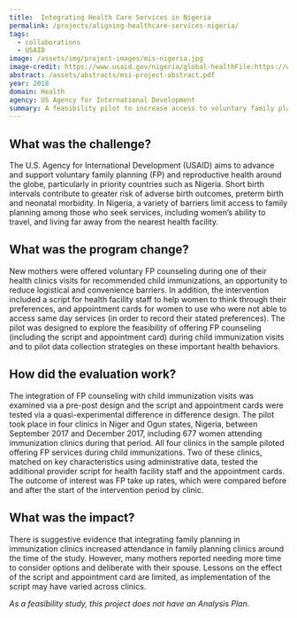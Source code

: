 ```yaml
---
title:  Integrating Health Care Services in Nigeria
permalink: /projects/aligning-healthcare-services-nigeria/
tags:
  - collaborations 
  - USAID
image: /assets/img/project-images/mis-nigeria.jpg  
image-credit: https://www.usaid.gov/nigeria/global-healthFile:https://www.usaid.gov/sites/default/files/styles/732_width/public/nodeimage/Nigeria%20GH_0.jpg
abstract: /assets/abstracts/msi-project-abstract.pdf
year: 2018  
domain: Health
agency: US Agency for International Development
summary: A feasibility pilot to increase access to voluntary family planning services.
---
```

## What was the challenge?

The U.S. Agency for International Development (USAID) aims to advance and support voluntary family planning (FP) and reproductive health around the globe, particularly in priority countries such as Nigeria. Short birth intervals contribute to greater risk of adverse birth outcomes, preterm birth and neonatal morbidity. In Nigeria, a variety of barriers limit access to family planning among those who seek services, including women’s ability to travel, and living far away from the nearest health facility.

## What was the program change?

New mothers were offered voluntary FP counseling during one of their health clinics visits for recommended child immunizations, an opportunity to reduce logistical and convenience barriers. In addition, the intervention included a script for health facility staff to help women to think through their preferences, and appointment cards for women to use who were not able to access same day services (in order to record their stated preferences). The pilot was designed to explore the feasibility of offering FP counseling (including the script and appointment card) during child immunization visits and to pilot data collection strategies on these important health behaviors.

## How did the evaluation work?

The integration of FP counseling with child immunization visits was examined via a pre-post design and the script and appointment cards were tested via a quasi-experimental difference in difference design. The pilot took place in four clinics in Niger and Ogun states, Nigeria, between September 2017 and December 2017, including 677 women attending immunization clinics during that period.  All four clinics in the sample piloted offering FP services during child immunizations. Two of these clinics, matched on key characteristics using administrative data, tested the additional provider script for health facility staff and the appointment cards. The outcome of interest was FP take up rates, which were compared before and after the start of the intervention period by clinic.

## What was the impact?

There is suggestive evidence that integrating family planning in immunization clinics increased attendance in family planning clinics around the time of the study. However, many mothers reported needing more time to consider options and deliberate with their spouse.  Lessons on the effect of the script and appointment card are limited, as implementation of the script may have varied across clinics.

<i>As a feasibility study, this project does not have an Analysis Plan.</i>
